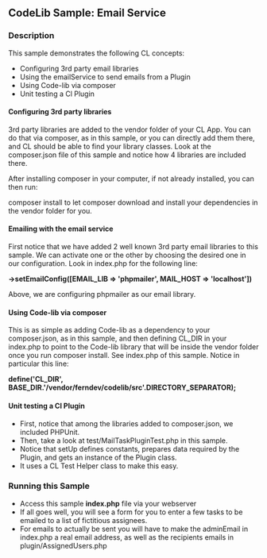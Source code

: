 ## CodeLib Sample: Email Service

### Description

This sample demonstrates the following CL concepts:
- Configuring 3rd party email libraries
- Using the emailService to send emails from a Plugin
- Using Code-lib via composer
- Unit testing a Cl Plugin  

#### Configuring 3rd party libraries

3rd party libraries are added to the vendor folder of your CL App. You can do that via composer, as in this sample, or 
you can directly add them there, and CL should be able to find your library classes.
Look at the composer.json file of this sample and notice how 4 libraries are included there.

After installing composer in your computer, if not already installed, you can then run:

composer install to let composer download and install your dependencies in the vendor folder for you.

#### Emailing with the email service

First notice that we have added 2 well known 3rd party email libraries to this sample.
We can activate one or the other by choosing the desired one in our configuration. Look in index.php for the following line:

**->setEmailConfig([EMAIL_LIB => 'phpmailer', MAIL_HOST => 'localhost'])**

Above, we are configuring phpmailer as our email library.


#### Using Code-lib via composer

This is as simple as adding Code-lib as a dependency to your composer.json, as in this sample, and then defining CL_DIR in 
your index.php to point to the Code-lib library that will be inside the vendor folder once you run composer install.
See index.php of this sample. Notice in particular this line:

**define('CL_DIR', BASE_DIR.'/vendor/ferndev/codelib/src'.DIRECTORY_SEPARATOR);**

#### Unit testing a Cl Plugin

- First, notice that among the libraries added to composer.json, we included PHPUnit.
- Then, take a look at test/MailTaskPluginTest.php in this sample. 
- Notice that setUp defines constants, prepares data required by the Plugin, and gets an instance of the Plugin class.
- It uses a CL Test Helper class to make this easy.

### Running this Sample

- Access this sample **index.php** file via your webserver
- If all goes well, you will see a form for you to enter a few tasks to be emailed to a list of fictitious assignees.
- For emails to actually be sent you will have to make the adminEmail in index.php a real email address, as well as the 
recipients emails in plugin/AssignedUsers.php


